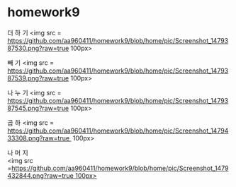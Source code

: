 # homework9
더 하 기
<img src = https://github.com/aa960411/homework9/blob/home/pic/Screenshot_1479387530.png?raw=true 100px>



빼 기
<img src = https://github.com/aa960411/homework9/blob/home/pic/Screenshot_1479387539.png?raw=true 100px> 



나 누 기
<img src = https://github.com/aa960411/homework9/blob/home/pic/Screenshot_1479387545.png?raw=true 100px>



곱 하 
<img src = https://github.com/aa960411/homework9/blob/home/pic/Screenshot_1479433308.png?raw=true  100px>



나 머 지  
<img src =https://github.com/aa960411/homework9/blob/home/pic/Screenshot_1479432844.png?raw=true 100px>
